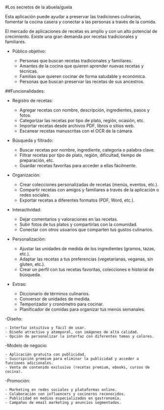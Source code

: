 #Los secretos de la abuela/guela


Esta aplicación puede ayudar a preservar las tradiciones culinarias, fomentar la cocina casera y conectar a las personas a través de la comida.

El mercado de aplicaciones de recetas es amplio y con un alto potencial de crecimiento.
Existe una gran demanda por recetas tradicionales y familiares.

- Público objetivo:

    - Personas que buscan recetas tradicionales y familiares.
    - Amantes de la cocina que quieren aprender nuevas recetas y técnicas.
    - Familias que quieren cocinar de forma saludable y económica.
    - Personas que buscan preservar las recetas de sus ancestros.


##Funcionalidades:

- Registro de recetas:

    - Agregar recetas con nombre, descripción, ingredientes, pasos y fotos.
    - Categorizar las recetas por tipo de plato, región, ocasión, etc.
    - Importar recetas desde archivos PDF, libros o sitios web.
    - Escanear recetas manuscritas con el OCR de la cámara.


- Búsqueda y filtrado:

    - Buscar recetas por nombre, ingrediente, categoría o palabra clave.
    - Filtrar recetas por tipo de plato, región, dificultad, tiempo de preparación, etc.
    - Guardar recetas favoritas para acceder a ellas fácilmente.


- Organización:

    - Crear colecciones personalizadas de recetas (menús, eventos, etc.).
    - Compartir recetas con amigos y familiares a través de la aplicación o redes sociales.
    - Exportar recetas a diferentes formatos (PDF, Word, etc.).

- Interactividad:

    - Dejar comentarios y valoraciones en las recetas.
    - Subir fotos de tus platos y compartirlas con la comunidad.
    - Conectar con otros usuarios que comparten tus gustos culinarios.

- Personalización:

    - Ajustar las unidades de medida de los ingredientes (gramos, tazas, etc.).
    - Adaptar las recetas a tus preferencias (vegetarianas, veganas, sin gluten, etc.).
    - Crear un perfil con tus recetas favoritas, colecciones e historial de búsqueda.

- Extras:

    - Diccionario de términos culinarios.
    - Conversor de unidades de medida.
    - Temporizador y cronómetro para cocinar.
    - Planificador de comidas para organizar tus menús semanales.

-Diseño:

    - Interfaz intuitiva y fácil de usar.
    - Diseño atractivo y atemporal, con imágenes de alta calidad.
    - Opción de personalizar la interfaz con diferentes temas y colores.

-Modelo de negocio:

    - Aplicación gratuita con publicidad.
    - Suscripción premium para eliminar la publicidad y acceder a funciones adicionales.
    - Venta de contenido exclusivo (recetas premium, ebooks, cursos de cocina).


-Promoción:

    - Marketing en redes sociales y plataformas online.
    - Colaboración con influencers y cocineros reconocidos.
    - Publicidad en medios especializados en gastronomía.
    - Campañas de email marketing y anuncios segmentados.




